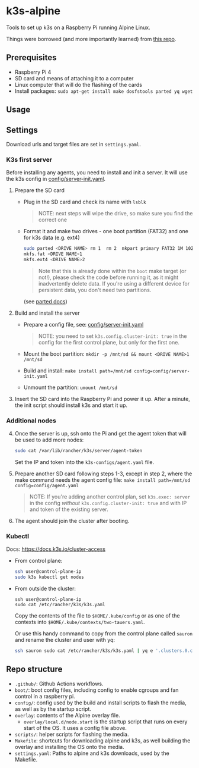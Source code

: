 # k3s-alpine

Tools to set up k3s on a Raspberry Pi running Alpine Linux.

Things were borrowed (and more importantly learned) from [this repo](https://github.com/macmpi/alpine-linux-headless-bootstrap).

## Prerequisites

- Raspberry Pi 4
- SD card and means of attaching it to a computer
- Linux computer that will do the flashing of the cards
- Install packages: `sudo apt-get install make dosfstools parted yq wget`

## Usage

## Settings

Download urls and target files are set in `settings.yaml`.

### K3s first server

Before installing any agents, you need to install and init a server.
It will use the k3s config in [config/server-init.yaml](config/server-init.yaml).

1. Prepare the SD card

    - Plug in the SD card and check its name with `lsblk`

        > NOTE: next steps will wipe the drive, so make sure you find the correct one

    - Format it and make two drives - one boot partition (FAT32) and one for k3s data (e.g. ext4)

        ```bash
        sudo parted <DRIVE NAME> rm 1  rm 2  mkpart primary FAT32 1M 1024M  mkpart primary FAT32 1024M 100%  set 1 boot on  print
        mkfs.fat <DRIVE NAME>1
        mkfs.ext4 <DRIVE NAME>2
        ```
        
        > Note that this is already done within the `boot` make target (or not!), please check the code before running it, as it might inadvertently delete data. If you're using a different device for persistent data, you don't need two partitions.

        (see [parted docs](https://www.gnu.org/software/parted/manual/parted.html))

2. Build and install the server

    - Prepare a config file, see: [config/server-init.yaml](config/server-init.yaml)

        > NOTE: you need to set `k3s.config.cluster-init: true` in the config for the first control plane, but only for the first one.

    - Mount the boot partition: `mkdir -p /mnt/sd && mount <DRIVE NAME>1 /mnt/sd`

    - Build and install: `make install path=/mnt/sd config=config/server-init.yaml`

    - Unmount the partition: `umount /mnt/sd`

3. Insert the SD card into the Raspberry Pi and power it up. After a minute, the init script should install k3s and start it up.

### Additional nodes

4. Once the server is up, ssh onto the Pi and get the agent token that will be used to add more nodes:

    ```bash
    sudo cat /var/lib/rancher/k3s/server/agent-token
    ```

    Set the IP and token into the `k3s-configs/agent.yaml` file.

5. Prepare another SD card following steps 1-3, except in step 2, where the make command needs the agent config file: `make install path=/mnt/sd config=config/agent.yaml`

    > NOTE: If you're adding another control plan, set `k3s.exec: server` in the config _without_ `k3s.config.cluster-init: true` and with IP and token of the existing server.

6. The agent should join the cluster after booting.

### Kubectl

Docs: https://docs.k3s.io/cluster-access

- From control plane:

    ```bash
    ssh user@control-plane-ip
    sudo k3s kubectl get nodes
    ```

- From outside the cluster:

    ```
    ssh user@control-plane-ip
    sudo cat /etc/rancher/k3s/k3s.yaml
    ```

    Copy the contents of the file to `$HOME/.kube/config` or as one of the contexts into `$HOME/.kube/contexts/two-tauers.yaml`.


    Or use this handy command to copy from the control plane called `sauron` and rename the cluster and user with yq:

    ```bash
    ssh sauron sudo cat /etc/rancher/k3s/k3s.yaml | yq e '.clusters.0.cluster.server="https://192.168.0.100:6443" | .clusters.0.name="two-tauers" | .contexts.0.context.cluster="two-tauers" | .contexts.0.context.user="tt" | .contexts.0.name="two-tauers" | .users.0.name="tt" | .current-context="two-tauers"' > ~/.kube/contexts/two-tauers.yaml
    ```

## Repo structure

- `.github/`: Github Actions workflows.
- `boot/`: boot config files, including config to enable cgroups and fan control in a raspberry pi.
- `config/`: config used by the build and install scripts to flash the media, as well as by the startup script.
- `overlay`: contents of the Alpine overlay file.
    - `overlay/local.d/node.start` is the startup script that runs on every start of the OS. It uses a config file above.
- `scripts/`: helper scripts for flashing the media.
- `Makefile`: shortcuts for downloading alpine and k3s, as well building the overlay and installing the OS onto the media.
- `settings.yaml`: Paths to alpine and k3s downloads, used by the Makefile.
